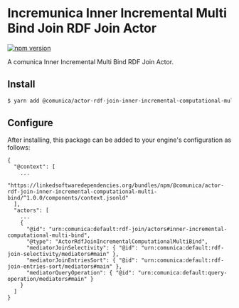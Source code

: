 # Incremunica Inner Incremental Multi Bind Join RDF Join Actor

[![npm version](https://badge.fury.io/js/@incremunica%2Factor-rdf-join-inner-incremental-computational-multi-bind.svg)](https://badge.fury.io/js/@incremunica%2Factor-rdf-join-inner-incremental-computational-multi-bind)

A comunica Inner Incremental Multi Bind RDF Join Actor.

## Install

```bash
$ yarn add @comunica/actor-rdf-join-inner-incremental-computational-multi-bind
```

## Configure

After installing, this package can be added to your engine's configuration as follows:
```text
{
  "@context": [
    ...
    "https://linkedsoftwaredependencies.org/bundles/npm/@comunica/actor-rdf-join-inner-incremental-computational-multi-bind/^1.0.0/components/context.jsonld"
  ],
  "actors": [
    ...
    {
      "@id": "urn:comunica:default:rdf-join/actors#inner-incremental-computational-multi-bind",
      "@type": "ActorRdfJoinIncrementalComputationalMultiBind",
      "mediatorJoinSelectivity": { "@id": "urn:comunica:default:rdf-join-selectivity/mediators#main" },
      "mediatorJoinEntriesSort": { "@id": "urn:comunica:default:rdf-join-entries-sort/mediators#main" },
      "mediatorQueryOperation": { "@id": "urn:comunica:default:query-operation/mediators#main" }
    }
  ]
}
```
